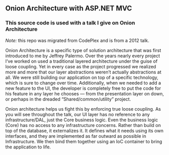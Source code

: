 ## Onion Architecture with ASP.NET MVC

### This source code is used with a talk I give on Onion Architecture

*Note:* this repo was migrated from CodePlex and is from a 2012 talk.

Onion Architecture is a specific type of solution architecture that was first introduced to me by Jeffrey Palermo. Over the years nearly every project I’ve worked on used a traditional layered architecture under the guise of loose coupling. Yet in every case as the project progressed we realized more and more that our layer abstractions weren’t actually abstractions at all. We were still building our application on top of a specific technology, which is sure to change over time. Additionally, when we needed to add a new feature to the UI, the developer is completely free to put the code for his feature in any layer he chooses — from the presentation layer on down, or perhaps in the dreaded “Shared/common/utility” project.

Onion architecture helps us fight this by enforcing true loose coupling. As you will see throughout the talk, our UI layer has no reference to any infrastructure/DAL, just the Core business logic. Even the business logic (Core) has no access to any infrastructure concerns. Rather than build on top of the database, it externalizes it. It defines what it needs using its own interfaces, and they are implemented as far outward as possible in Infrastructure. We then bind them together using an IoC container to bring the application to life.
